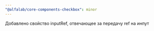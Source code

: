 ```yaml
---
"@alfalab/core-components-checkbox": minor
---
```


Добавлено свойство inputRef, отвечающее за передачу ref на инпут
